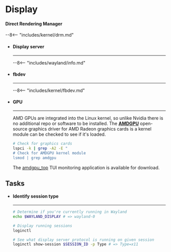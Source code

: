 # Display

#### Direct Rendering Manager

--8<-- "includes/kernel/drm.md"

<div class="grid cards" markdown>


-   #### Display server

    ---

    --8<-- "includes/wayland/info.md"

-   #### fbdev

    ---

    --8<-- "includes/kernel/fbdev.md"

-   #### GPU

    ---

    AMD GPUs are integrated into the Linux kernel, so unlike Nvidia there is no additional repo or software to be installed.
    The [**AMDGPU**](https://wiki.archlinux.org/title/AMDGPU) open-source graphics driver for AMD Radeon graphics cards is a kernel module can be checked to see if it's loaded.

    ```sh
    # Check for graphics cards
    lspci -k | grep -A2 -E "
    # Check for AMDGPU kernel module
    lsmod | grep amdgpu
    ```

    The [amdgpu\_top](https://github.com/Umio-Yasuno/amdgpu_top) TUI monitoring application is available for download.

</div>

## Tasks

<div class="grid cards" markdown>

-   #### Identify session type

    ---

    ```sh
    # Determine if you're currently running in Wayland
    echo $WAYLAND_DISPLAY # => wayland-0

    # Display running sessions
    loginctl

    # See what display server protocol is running on given session
    loginctl show-session $SESSION_ID -p Type # => Type=x11
    ```

</div>

